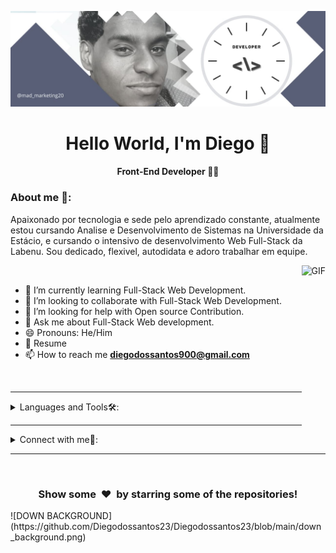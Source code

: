 
  ![BACKGROUND](https://github.com/Diegodossantos23/Diegodossantos23/blob/main/top_background.jpeg)
<p>
  <h1 align="center"><b>Hello World, I'm Diego 👋</b></h1>
</p>

<p>
  <h4 align="center"><b>Front-End Developer  👨‍💻</b></h4>
</p>


### About me 🧑:
Apaixonado por tecnologia e sede pelo aprendizado constante, atualmente estou cursando Analise e Desenvolvimento de Sistemas na Universidade da Estácio, e cursando o intensivo de desenvolvimento Web Full-Stack da Labenu. Sou dedicado, flexivel, autodidata e adoro trabalhar em equipe.

<img align="right" height="270px" alt="GIF" src="https://i.pinimg.com/originals/e4/26/70/e426702edf874b181aced1e2fa5c6cde.gif" />

<br/>

- 🌱 I’m currently learning Full-Stack Web Development.
- 👯 I’m looking to collaborate with Full-Stack Web Development.
- 🤔 I’m looking for help with Open source Contribution.
- 💬 Ask me about Full-Stack Web development.
- 😄 Pronouns: He/Him
- 📝 Resume
- 📫 How to reach me **diegodossantos900@gmail.com**



<br/>

---

<details>
<summary>
Languages and Tools🛠:
</summary>
  <br/>
  <p align="left"> <a href="https://getbootstrap.com" target="_blank"> <img src="https://raw.githubusercontent.com/devicons/devicon/master/icons/bootstrap/bootstrap-plain-wordmark.svg" alt="bootstrap" width="40" height="40"/> </a> <a href="https://www.w3schools.com/css/" target="_blank"> <img src="https://raw.githubusercontent.com/devicons/devicon/master/icons/css3/css3-original-wordmark.svg" alt="css3" width="40" height="40"/> </a> <a href="https://expressjs.com" target="_blank"> <img src="https://raw.githubusercontent.com/devicons/devicon/master/icons/express/express-original-wordmark.svg" alt="express" width="40" height="40"/> </a> <a href="https://www.figma.com/" target="_blank"> <img src="https://www.vectorlogo.zone/logos/figma/figma-icon.svg" alt="figma" width="40" height="40"/> </a> <a href="https://git-scm.com/" target="_blank"> <img src="https://www.vectorlogo.zone/logos/git-scm/git-scm-icon.svg" alt="git" width="40" height="40"/> </a> <a href="https://www.w3.org/html/" target="_blank"> <img src="https://raw.githubusercontent.com/devicons/devicon/master/icons/html5/html5-original-wordmark.svg" alt="html5" width="40" height="40"/> </a> <a href="https://developer.mozilla.org/en-US/docs/Web/JavaScript" target="_blank"> <img src="https://raw.githubusercontent.com/devicons/devicon/master/icons/javascript/javascript-original.svg" alt="javascript" width="40" height="40"/> </a> <a href="https://www.linux.org/" target="_blank"> <img src="https://raw.githubusercontent.com/devicons/devicon/master/icons/linux/linux-original.svg" alt="linux" width="40" height="40"/> </a> <a href="https://materializecss.com/" target="_blank"> <img src="https://raw.githubusercontent.com/prplx/svg-logos/5585531d45d294869c4eaab4d7cf2e9c167710a9/svg/materialize.svg" alt="materialize" width="40" height="40"/> </a> <a href="https://www.mongodb.com/" target="_blank"> <img src="https://raw.githubusercontent.com/devicons/devicon/master/icons/mongodb/mongodb-original-wordmark.svg" alt="mongodb" width="40" height="40"/> </a> <a href="https://www.mysql.com/" target="_blank"> <img src="https://raw.githubusercontent.com/devicons/devicon/master/icons/mysql/mysql-original-wordmark.svg" alt="mysql" width="40" height="40"/> </a> <a href="https://nodejs.org" target="_blank"> <img src="https://raw.githubusercontent.com/devicons/devicon/master/icons/nodejs/nodejs-original-wordmark.svg" alt="nodejs" width="40" height="40"/> </a> <a href="https://postman.com" target="_blank"> <img src="https://www.vectorlogo.zone/logos/getpostman/getpostman-icon.svg" alt="postman" width="40" height="40"/> </a> <a href="https://reactjs.org/" target="_blank"> <img src="https://raw.githubusercontent.com/devicons/devicon/master/icons/react/react-original-wordmark.svg" alt="react" width="40" height="40"/> </a> <a href="https://redux.js.org" target="_blank"> <img src="https://raw.githubusercontent.com/devicons/devicon/master/icons/redux/redux-original.svg" alt="redux" width="40" height="40"/> </a> <a href="https://sass-lang.com" target="_blank"> <img src="https://raw.githubusercontent.com/devicons/devicon/master/icons/sass/sass-original.svg" alt="sass" width="40" height="40"/> </a> <a href="https://www.typescriptlang.org/" target="_blank"> <img src="https://raw.githubusercontent.com/devicons/devicon/master/icons/typescript/typescript-original.svg" alt="typescript" width="40" height="40"/> </a> <a href="https://webpack.js.org" target="_blank"> <img src="https://raw.githubusercontent.com/devicons/devicon/d00d0969292a6569d45b06d3f350f463a0107b0d/icons/webpack/webpack-original-wordmark.svg" alt="webpack" width="40" height="40"/> </a> </p>

</details>

---

<details>
<summary> Connect with me🤝: </summary>  

<br/>
<p align="center">
<br>
<a href="https://www.facebook.com/profile.php?id=100037635695244"><img src="https://img.shields.io/badge/facebook-%231877F2.svg?&style=for-the-badge&logo=facebook&logoColor=white" alt="Facebook" /></a>&nbsp;
<a href="https://www.instagram.com/diegodossantosbjj/"><img src="https://img.shields.io/badge/instagram-%23E4405F.svg?&style=for-the-badge&logo=instagram&logoColor=white" alt="Instagram" /></a>&nbsp;
<a href="https://www.linkedin.com/in/diego-dos-santos-rosa-b9180b176/"><img src="https://img.shields.io/badge/linkedin-%230077B5.svg?&style=for-the-badge&logo=linkedin&logoColor=white" alt="LinkedIn" /></a>&nbsp;
<a href="https://mail.google.com/mail/u/0/?tab=wm&ogbl&pli=1#inbox?compose=new"><img src="https://img.shields.io/badge/gmail-%23D14836.svg?&style=for-the-badge&logo=gmail&logoColor=white" alt="Gmail"/></a>&nbsp;
<!--<a href="https://kkvanonymous.github.io/"><img alt="Website" src="https://img.shields.io/website?style=for-the-badge&up_message=portfolio&url=https%3A%2F%2Fkkvanonymous.github.io%2F"></a>-->
</p>
</details>

---

<br>

<div align="center">
<h3 align="center">Show some &nbsp;❤️&nbsp; by starring some of the repositories!</h3>
</div>![DOWN BACKGROUND](https://github.com/Diegodossantos23/Diegodossantos23/blob/main/down_background.png)

<!--[website]: -->
[twitter]: https://twitter.com/sumanth_98?s=09
<!--[youtube]: https://www.youtube.com/channel/UC40R8Rvwjhu08Z0MFffNfsg-->
[instagram]: https://instagram.com/the.cs.geek?igshid=1mamru7aa53b2
[linkedin]: https://www.linkedin.com/in/tv-sai-sumanth-3b7811141/


